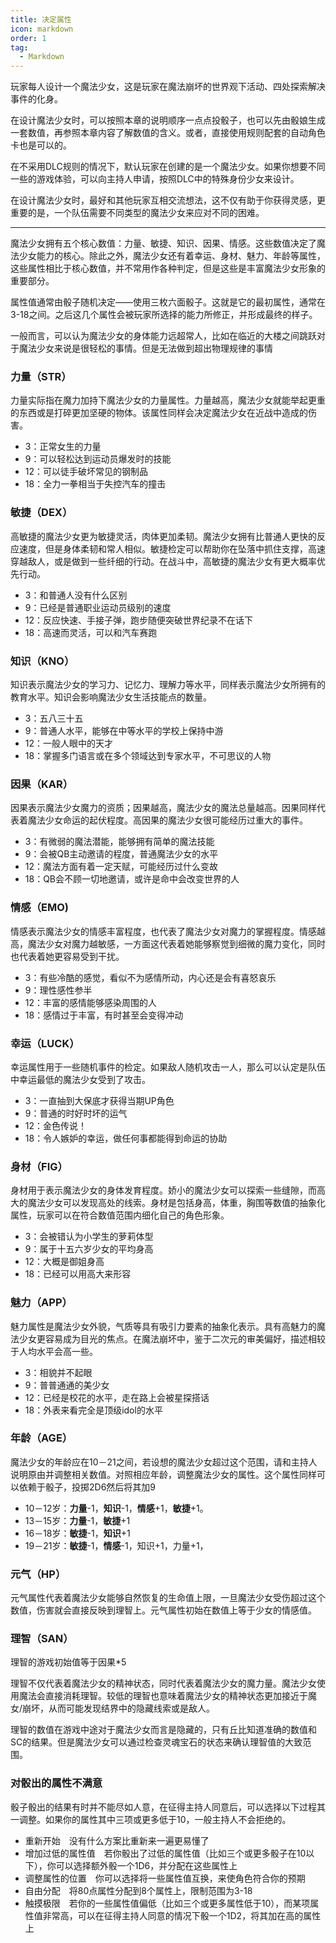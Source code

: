 ```yaml
---
title: 决定属性
icon: markdown
order: 1
tag:
  - Markdown
---
```

玩家每人设计一个魔法少女，这是玩家在魔法崩坏的世界观下活动、四处探索解决事件的化身。

在设计魔法少女时，可以按照本章的说明顺序一点点投骰子，也可以先由骰娘生成一套数值，再参照本章内容了解数值的含义。或者，直接使用规则配套的自动角色卡也是可以的。

在不采用DLC规则的情况下，默认玩家在创建的是一个魔法少女。如果你想要不同一些的游戏体验，可以向主持人申请，按照DLC中的特殊身份少女来设计。

在设计魔法少女时，最好和其他玩家互相交流想法，这不仅有助于你获得灵感，更重要的是，一个队伍需要不同类型的魔法少女来应对不同的困难。

---
魔法少女拥有五个核心数值：力量、敏捷、知识、因果、情感。这些数值决定了魔法少女能力的核心。除此之外，魔法少女还有着幸运、身材、魅力、年龄等属性，这些属性相比于核心数值，并不常用作各种判定，但是这些是丰富魔法少女形象的重要部分。

属性值通常由骰子随机决定——使用三枚六面骰子。这就是它的最初属性，通常在3-18之间。之后这几个属性会被玩家所选择的能力所修正，并形成最终的样子。

一般而言，可以认为魔法少女的身体能力远超常人，比如在临近的大楼之间跳跃对于魔法少女来说是很轻松的事情。但是无法做到超出物理规律的事情

### 力量（STR）

力量实际指在魔力加持下魔法少女的力量属性。力量越高，魔法少女就能举起更重的东西或是打碎更加坚硬的物体。该属性同样会决定魔法少女在近战中造成的伤害。

- 3：正常女生的力量
- 9：可以轻松达到运动员爆发时的技能
- 12：可以徒手破坏常见的钢制品
- 18：全力一拳相当于失控汽车的撞击

### 敏捷（DEX）

高敏捷的魔法少女更为敏捷灵活，肉体更加柔韧。魔法少女拥有比普通人更快的反应速度，但是身体柔韧和常人相似。敏捷检定可以帮助你在坠落中抓住支撑，高速穿越敌人，或是做到一些纤细的行动。在战斗中，高敏捷的魔法少女有更大概率优先行动。

- 3：和普通人没有什么区别
- 9：已经是普通职业运动员级别的速度
- 12：反应快速、手接子弹，跑步随便突破世界纪录不在话下
- 18：高速而灵活，可以和汽车赛跑

### 知识（KNO）

知识表示魔法少女的学习力、记忆力、理解力等水平，同样表示魔法少女所拥有的教育水平。知识会影响魔法少女生活技能点的数量。

- 3：五八三十五
- 9：普通人水平，能够在中等水平的学校上保持中游
- 12：一般人眼中的天才
- 18：掌握多门语言或在多个领域达到专家水平，不可思议的人物

### 因果（KAR）

因果表示魔法少女魔力的资质；因果越高，魔法少女的魔法总量越高。因果同样代表着魔法少女命运的起伏程度。高因果的魔法少女很可能经历过重大的事件。

- 3：有微弱的魔法潜能，能够拥有简单的魔法技能
- 9：会被QB主动邀请的程度，普通魔法少女的水平
- 12：魔法方面有着一定天赋，可能经历过什么变故
- 18：QB会不顾一切地邀请，或许是命中会改变世界的人

### 情感（EMO)

情感表示魔法少女的情感丰富程度，也代表了魔法少女对魔力的掌握程度。情感越高，魔法少女对魔力越敏感，一方面这代表着她能够察觉到细微的魔力变化，同时也代表着她更容易受到干扰。

- 3：有些冷酷的感觉，看似不为感情所动，内心还是会有喜怒哀乐
- 9：理性感性参半
- 12：丰富的感情能够感染周围的人
- 18：感情过于丰富，有时甚至会变得冲动

### 幸运（LUCK）

幸运属性用于一些随机事件的检定。如果敌人随机攻击一人，那么可以认定是队伍中幸运最低的魔法少女受到了攻击。

- 3：一直抽到大保底才获得当期UP角色
- 9：普通的时好时坏的运气
- 12：金色传说！
- 18：令人嫉妒的幸运，做任何事都能得到命运的协助

### 身材（FIG）

身材用于表示魔法少女的身体发育程度。娇小的魔法少女可以探索一些缝隙，而高大的魔法少女可以发现高处的线索。身材是包括身高，体重，胸围等数值的抽象化属性，玩家可以在符合数值范围内细化自己的角色形象。

- 3：会被错认为小学生的萝莉体型
- 9：属于十五六岁少女的平均身高
- 12：大概是御姐身高
- 18：已经可以用高大来形容

### 魅力（APP）

魅力属性是魔法少女外貌，气质等具有吸引力要素的抽象化表示。具有高魅力的魔法少女更容易成为目光的焦点。在魔法崩坏中，鉴于二次元的审美偏好，描述相较于人均水平会高一些。

- 3：相貌并不起眼
- 9：普普通通的美少女
- 12：已经是校花的水平，走在路上会被星探搭话
- 18：外表来看完全是顶级idol的水平

### 年龄（AGE）

魔法少女的年龄应在10－21之间，若设想的魔法少女超过这个范围，请和主持人说明原由并调整相关数值。对照相应年龄，调整魔法少女的属性。这个属性同样可以依赖于骰子，投掷2D6然后将其加9

- 10－12岁：**力量**-1，**知识**-1，**情感**+1，**敏捷**+1。
- 13－15岁：**力量**-1，**敏捷**+1
- 16－18岁：**敏捷**-1，**知识**+1
- 19－21岁：**敏捷**-1，**情感**-1，知识+1，力量+1，

### 元气（HP）

元气属性代表着魔法少女能够自然恢复的生命值上限，一旦魔法少女受伤超过这个数值，伤害就会直接反映到理智上。元气属性初始在数值上等于少女的情感值。

### 理智（SAN）

理智的游戏初始值等于因果*5

理智不仅代表着魔法少女的精神状态，同时代表着魔法少女的魔力量。魔法少女使用魔法会直接消耗理智。较低的理智也意味着魔法少女的精神状态更加接近于魔女/崩坏，从而可能发现结界中的隐藏线索或是敌人。

理智的数值在游戏中途对于魔法少女而言是隐藏的，只有丘比知道准确的数值和SC的结果。但是魔法少女可以通过检查灵魂宝石的状态来确认理智值的大致范围。

### 对骰出的属性不满意

骰子骰出的结果有时并不能尽如人意，在征得主持人同意后，可以选择以下过程其一调整。如果你的属性其中三项或更多低于10，一般主持人不会拒绝的。

- 重新开始　没有什么方案比重新来一遍更易懂了
- 增加过低的属性值　若你骰出了过低的属性值（比如三个或更多骰子在10以下），你可以选择额外骰一个1D6，并分配在这些属性上
- 调整属性的位置　你可以选择将一些属性值互换，来使角色符合你的预期
- 自由分配　将80点属性分配到8个属性上，限制范围为3-18
- 触摸极限　若你的一些属性值偏低（比如三个或更多属性低于10），而某项属性值非常高，可以在征得主持人同意的情况下骰一个1D2，将其加在高的属性上